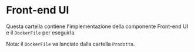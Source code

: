 # Front-end UI

Questa cartella contiene l'implementazione della componente Front-end UI e il `DockerFile` per eseguirla.

Nota: il `DockerFile` va lanciato dalla cartella `Prodotto`.
